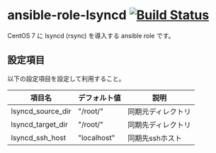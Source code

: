 # ansible-role-lsyncd [![Build Status](https://travis-ci.org/izumimatsuo/ansible-role-lsyncd.svg?branch=master)](https://travis-ci.org/izumimatsuo/ansible-role-lsyncd)

CentOS 7 に lsyncd (rsync) を導入する ansible role です。

## 設定項目

以下の設定項目を設定して利用すること。

| 項目名             | デフォルト値| 説明               |
| ------------------ | ----------- | ------------------ |
| lsyncd_source_dir  | "/root/"    | 同期元ディレクトリ |
| lsyncd_target_dir  | "/root/"    | 同期先ディレクトリ |
| lsyncd_ssh_host    | "localhost" | 同期先sshホスト    |

